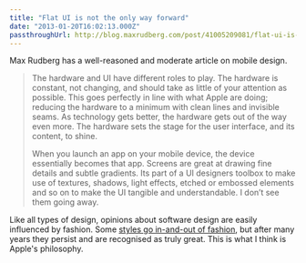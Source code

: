 ```yaml
---
title: "Flat UI is not the only way forward"
date: "2013-01-20T16:02:13.000Z"
passthroughUrl: http://blog.maxrudberg.com/post/41005209081/flat-ui-is-not-the-only-way-forward
---
```


Max Rudberg has a well-reasoned and moderate article on mobile design.

> The hardware and UI have different roles to play. The hardware is constant, not changing, and should take as little of your attention as possible. This goes perfectly in line with what Apple are doing; reducing the hardware to a minimum with clean lines and invisible seams. As technology gets better, the hardware gets out of the way even more. The hardware sets the stage for the user interface, and its content, to shine.
> 
> When you launch an app on your mobile device, the device essentially becomes that app. Screens are great at drawing fine details and subtle gradients. Its part of a UI designers toolbox to make use of textures, shadows, light effects, etched or embossed elements and so on to make the UI tangible and understandable. I don’t see them going away.

Like all types of design, opinions about software design are easily influenced by fashion. Some [styles go in-and-out of fashion](http://en.wikipedia.org/wiki/Brogue_shoe), but after many years they persist and are recognised as truly great. This is what I think is Apple's philosophy.